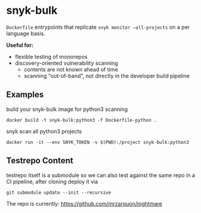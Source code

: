 # snyk-bulk

`Dockerfile` entrypoints that replicate `snyk monitor —all-projects` on a per language basis.

__Useful for:__
* flexible testing of monorepos
* discovery-oriented vulnerability scanning
  * contents are not known ahead of time
  * scanning "out-of-band", not directly in the developer build pipeline

## Examples
build your snyk-bulk image for python3 scanning

`docker build -t snyk-bulk:python3 -f Dockerfile-python .`

snyk scan all python3 projects

`docker run -it --env SNYK_TOKEN -v $(PWD):/project snyk-bulk:python3`

## Testrepo Content

testrepo itself is a submodule so we can also test against the same repo in a CI pipeline, after cloning deploy it via
```
git submodule update --init --recursive
```

The repo is currently: https://github.com/mrzarquon/nightmare

